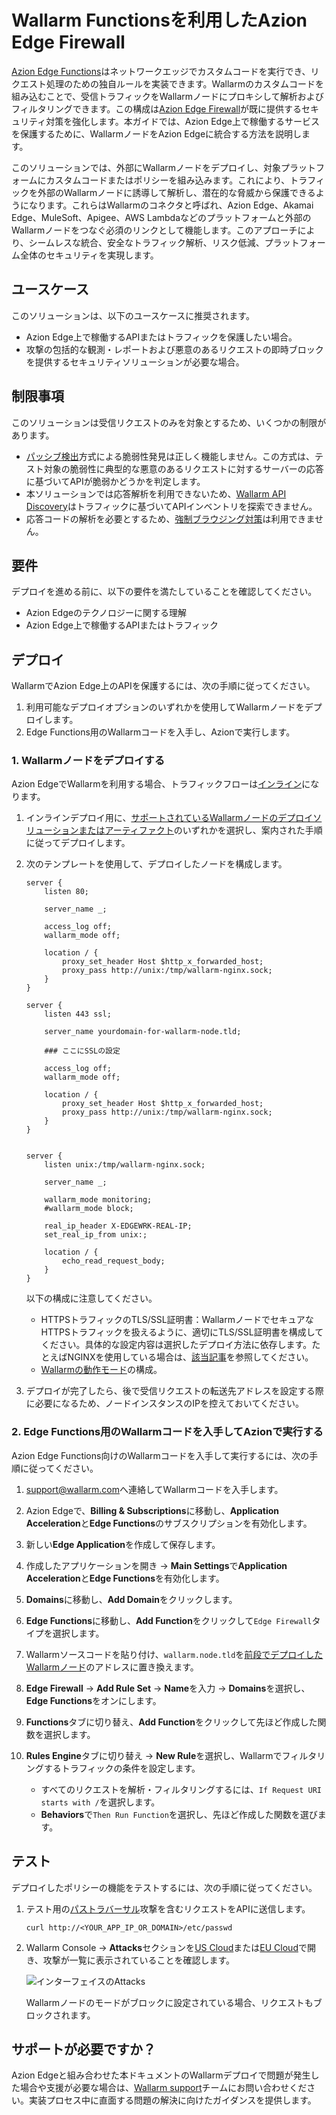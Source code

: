 [ptrav-attack-docs]:                ../../attacks-vulns-list.md#path-traversal
[attacks-in-ui-image]:              ../../images/admin-guides/test-attacks-quickstart.png

# Wallarm Functionsを利用したAzion Edge Firewall

[Azion Edge Functions](https://www.azion.com/en/products/edge-functions/)はネットワークエッジでカスタムコードを実行でき、リクエスト処理のための独自ルールを実装できます。Wallarmのカスタムコードを組み込むことで、受信トラフィックをWallarmノードにプロキシして解析およびフィルタリングできます。この構成は[Azion Edge Firewall](https://www.azion.com/en/products/edge-firewall/)が既に提供するセキュリティ対策を強化します。本ガイドでは、Azion Edge上で稼働するサービスを保護するために、WallarmノードをAzion Edgeに統合する方法を説明します。

このソリューションでは、外部にWallarmノードをデプロイし、対象プラットフォームにカスタムコードまたはポリシーを組み込みます。これにより、トラフィックを外部のWallarmノードに誘導して解析し、潜在的な脅威から保護できるようになります。これらはWallarmのコネクタと呼ばれ、Azion Edge、Akamai Edge、MuleSoft、Apigee、AWS Lambdaなどのプラットフォームと外部のWallarmノードをつなぐ必須のリンクとして機能します。このアプローチにより、シームレスな統合、安全なトラフィック解析、リスク低減、プラットフォーム全体のセキュリティを実現します。

## ユースケース

このソリューションは、以下のユースケースに推奨されます。

* Azion Edge上で稼働するAPIまたはトラフィックを保護したい場合。
* 攻撃の包括的な観測・レポートおよび悪意のあるリクエストの即時ブロックを提供するセキュリティソリューションが必要な場合。

## 制限事項

このソリューションは受信リクエストのみを対象とするため、いくつかの制限があります。

* [パッシブ検出](../../about-wallarm/detecting-vulnerabilities.md#passive-detection)方式による脆弱性発見は正しく機能しません。この方式は、テスト対象の脆弱性に典型的な悪意のあるリクエストに対するサーバーの応答に基づいてAPIが脆弱かどうかを判定します。
* 本ソリューションでは応答解析を利用できないため、[Wallarm API Discovery](../../api-discovery/overview.md)はトラフィックに基づいてAPIインベントリを探索できません。
* 応答コードの解析を必要とするため、[強制ブラウジング対策](../../admin-en/configuration-guides/protecting-against-bruteforce.md)は利用できません。

## 要件

デプロイを進める前に、以下の要件を満たしていることを確認してください。

* Azion Edgeのテクノロジーに関する理解
* Azion Edge上で稼働するAPIまたはトラフィック

## デプロイ

WallarmでAzion Edge上のAPIを保護するには、次の手順に従ってください。

1. 利用可能なデプロイオプションのいずれかを使用してWallarmノードをデプロイします。
1. Edge Functions用のWallarmコードを入手し、Azionで実行します。

### 1. Wallarmノードをデプロイする

Azion EdgeでWallarmを利用する場合、トラフィックフローは[インライン](../inline/overview.md)になります。

1. インラインデプロイ用に、[サポートされているWallarmノードのデプロイソリューションまたはアーティファクト](../supported-deployment-options.md#in-line)のいずれかを選択し、案内された手順に従ってデプロイします。
1. 次のテンプレートを使用して、デプロイしたノードを構成します。

    ```
    server {
        listen 80;

        server_name _;

        access_log off;
        wallarm_mode off;

        location / {
            proxy_set_header Host $http_x_forwarded_host;
            proxy_pass http://unix:/tmp/wallarm-nginx.sock;
        }
    }

    server {
        listen 443 ssl;

        server_name yourdomain-for-wallarm-node.tld;

        ### ここにSSLの設定

        access_log off;
        wallarm_mode off;

        location / {
            proxy_set_header Host $http_x_forwarded_host;
            proxy_pass http://unix:/tmp/wallarm-nginx.sock;
        }
    }


    server {
        listen unix:/tmp/wallarm-nginx.sock;
        
        server_name _;
        
        wallarm_mode monitoring;
        #wallarm_mode block;

        real_ip_header X-EDGEWRK-REAL-IP;
        set_real_ip_from unix:;

        location / {
            echo_read_request_body;
        }
    }
    ```

    以下の構成に注意してください。

    * HTTPSトラフィックのTLS/SSL証明書：WallarmノードでセキュアなHTTPSトラフィックを扱えるように、適切にTLS/SSL証明書を構成してください。具体的な設定内容は選択したデプロイ方法に依存します。たとえばNGINXを使用している場合は、[該当記事](https://docs.nginx.com/nginx/admin-guide/security-controls/terminating-ssl-http/)を参照してください。
    * [Wallarmの動作モード](../../admin-en/configure-wallarm-mode.md)の構成。
1. デプロイが完了したら、後で受信リクエストの転送先アドレスを設定する際に必要になるため、ノードインスタンスのIPを控えておいてください。

### 2. Edge Functions用のWallarmコードを入手してAzionで実行する

Azion Edge Functions向けのWallarmコードを入手して実行するには、次の手順に従ってください。

1. [support@wallarm.com](mailto:support@wallarm.com)へ連絡してWallarmコードを入手します。
1. Azion Edgeで、**Billing & Subscriptions**に移動し、**Application Acceleration**と**Edge Functions**のサブスクリプションを有効化します。
1. 新しい**Edge Application**を作成して保存します。
1. 作成したアプリケーションを開き → **Main Settings**で**Application Acceleration**と**Edge Functions**を有効化します。
1. **Domains**に移動し、**Add Domain**をクリックします。
1. **Edge Functions**に移動し、**Add Function**をクリックして`Edge Firewall`タイプを選択します。
1. Wallarmソースコードを貼り付け、`wallarm.node.tld`を[前段でデプロイしたWallarmノード](#1-deploy-a-wallarm-node)のアドレスに置き換えます。
1. **Edge Firewall** → **Add Rule Set** → **Name**を入力 → **Domains**を選択し、**Edge Functions**をオンにします。
1. **Functions**タブに切り替え、**Add Function**をクリックして先ほど作成した関数を選択します。
1. **Rules Engine**タブに切り替え → **New Rule**を選択し、Wallarmでフィルタリングするトラフィックの条件を設定します。

    * すべてのリクエストを解析・フィルタリングするには、`If Request URI starts with /`を選択します。
    * **Behaviors**で`Then Run Function`を選択し、先ほど作成した関数を選びます。

## テスト

デプロイしたポリシーの機能をテストするには、次の手順に従ってください。

1. テスト用の[パストラバーサル][ptrav-attack-docs]攻撃を含むリクエストをAPIに送信します。

    ```
    curl http://<YOUR_APP_IP_OR_DOMAIN>/etc/passwd
    ```
1. Wallarm Console → **Attacks**セクションを[US Cloud](https://us1.my.wallarm.com/attacks)または[EU Cloud](https://my.wallarm.com/attacks)で開き、攻撃が一覧に表示されていることを確認します。
    
    ![インターフェイスのAttacks][attacks-in-ui-image]

    Wallarmノードのモードがブロックに設定されている場合、リクエストもブロックされます。

## サポートが必要ですか？

Azion Edgeと組み合わせた本ドキュメントのWallarmデプロイで問題が発生した場合や支援が必要な場合は、[Wallarm support](mailto:support@wallarm.com)チームにお問い合わせください。実装プロセス中に直面する問題の解決に向けたガイダンスを提供します。